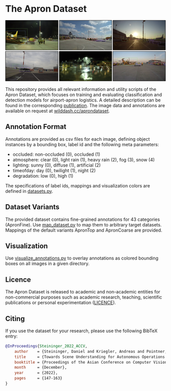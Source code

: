 # The Apron Dataset
![apron_dataset_overview.png](figures/apron_dataset_overview.png "apron_dataset_overview.png")

This repository provides all relevant information and utility scripts of the Apron Dataset, which focuses on training and evaluating classification and detection models for airport-apron logistics. 
A detailed description can be found in the corresponding [publication](https://openaccess.thecvf.com/content/ACCV2022W/MLCSA/papers/Steininger_Towards_Scene_Understanding_for_Autonomous_Operations_on_Airport_Aprons_ACCVW_2022_paper.pdf). 
The image data and annotations are available on request at [wilddash.cc/aprondataset](https://wilddash.cc/aprondataset).  


## Annotation Format
Annotations are provided as csv files for each image, defining object instances by a bounding box, label id and the following meta parameters:
* occluded: non-occluded (0), occluded (1)
* atmosphere: clear (0), light rain (1), heavy rain (2), fog (3), snow (4)
* lighting: sunny (0), diffuse (1), artificial (2)
* timeofday: day (0), twilight (1), night (2)
* degradation: low (0), high (1)

The specifications of label ids, mappings and visualization colors are defined in [datasets.py](scripts/aprondataset/datasets.py).


## Dataset Variants
The provided dataset contains fine-grained annotations for 43 categories (ApronFine). Use [map_dataset.py](scripts/aprondataset/map_dataset.py) to map them to arbitrary target datasets. Mappings of the default variants ApronTop and ApronCoarse are provided.  


## Visualization
Use [visualize_annotations.py](scripts/aprondataset/visualize_annotations.py) to overlay annotations as colored bounding boxes on all images in a given directory.


## Licence
The Apron Dataset is released to academic and non-academic entities for non-commercial purposes such as academic research, teaching, scientific publications or personal experimentation ([LICENCE](LICENCE)).


## Citing
If you use the dataset for your research, please use the following BibTeX entry:

```BibTeX
@InProceedings{Steininger_2022_ACCV,
    author    = {Steininger, Daniel and Kriegler, Andreas and Pointner, Wolfgang and Widhalm, Verena and Simon, Julia and Zendel, Oliver},
    title     = {Towards Scene Understanding for Autonomous Operations on Airport Aprons},
    booktitle = {Proceedings of the Asian Conference on Computer Vision (ACCV) Workshops},
    month     = {December},
    year      = {2022},
    pages     = {147-163}
}
```
